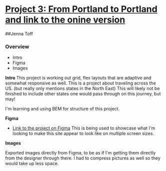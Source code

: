 # [Project 3: From Portland to Portland and link to the onine version](https://larkceresin.github.io/web_project_3/)
##Jenna Toff

### Overview
* Intro
* Figma
* Images

**Intro**
This project is working out grid, flex layouts that are adaptive and somewhat responsive as well. 
This is a project about traveling across the US. (but really only mentions states in the North East)
This will likely not be finished to include other states one would pass through on this journey, but may!

I'm learning and using BEM for structure of this project. 

**Figma**

* [Link to the project on Figma](https://www.figma.com/file/lNsn9aE1Be6bvg9FeAzRXT/Sprint-3-From-Portland-to-Portland-desktop-mobile?node-id=0%3A1)
This is being used to showcase what I'm looking to make this site appear to look like on multiple screen sizes.

**Images**

Exported images directly from Figma, to be as if I'm getting them directly from the designer through there. I had to compress pictures as well so they would take up less space.
